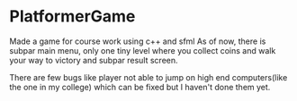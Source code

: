 # PlatformerGame
Made a game for course work using c++ and sfml 
As of now, there is subpar main menu, only one tiny level where you collect coins and walk your way to victory and subpar result screen. 

There are few bugs like player not able to jump on high end computers(like the one in my college) which can be fixed but I haven't done them yet.
